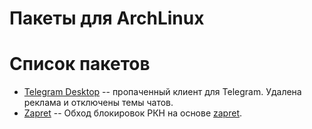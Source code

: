 # Пакеты для ArchLinux

# Список пакетов
- [Telegram Desktop](telegram-desktop) -- пропаченный клиент для Telegram. Удалена реклама и отключены темы чатов.
- [Zapret](zapret-nfqws-git) -- Обход блокировок РКН на основе [zapret](https://github.com/bol-van/zapret).
